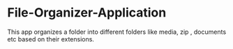 # File-Organizer-Application


This app organizes a folder into different folders like media, zip , documents etc based on their extensions.
